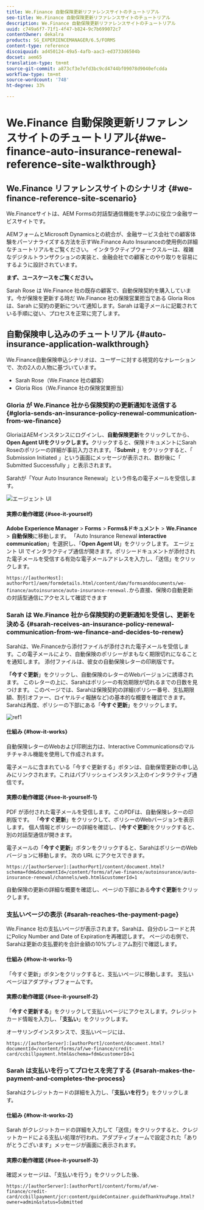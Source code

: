 ```yaml
---
title: We.Finance 自動保険更新リファレンスサイトのチュートリアル
seo-title: We.Finance 自動保険更新リファレンスサイトのチュートリアル
description: We.Finance 自動保険更新リファレンスサイトのチュートリアル
uuid: c749a6f7-71f1-4f47-b824-9c7b699072c7
contentOwner: dekalra
products: SG_EXPERIENCEMANAGER/6.5/FORMS
content-type: reference
discoiquuid: ad450124-49a5-4afb-aac3-ed3733d6504b
docset: aem65
translation-type: tm+mt
source-git-commit: a873cf3e7efd3bc9cd4744bf09078d9040efcdda
workflow-type: tm+mt
source-wordcount: '748'
ht-degree: 33%

---
```



# We.Finance 自動保険更新リファレンスサイトのチュートリアル{#we-finance-auto-insurance-renewal-reference-site-walkthrough}

## We.Finance リファレンスサイトのシナリオ  {#we-finance-reference-site-scenario}

We.Financeサイトは、AEM Formsの対話型通信機能を学ぶのに役立つ金融サービスサイトです。

AEMフォームとMicrosoft Dynamicsとの統合が、金融サービス会社での顧客体験をパーソナライズする方法を示すWe.Finance Auto Insuranceの使用例の詳細なチュートリアルをご覧ください。 インタラクティブウォークスルーは、複雑なデジタルトランザクションの実装と、金融会社での顧客とのやり取りを容易にするように設計されています。

**まず、ユースケースをご覧ください。**

Sarah Rose は We.Finance 社の既存の顧客で、自動保険契約を購入しています。今が保険を更新する時だ We.Finance 社の保険営業担当である Gloria Rios は、Sarah に契約の更新について通知します。Sarah は電子メールに記載されている手順に従い、プロセスを正常に完了します。

## 自動保険申し込みのチュートリアル  {#auto-insurance-application-walkthrough}

We.Finance自動保険申込シナリオは、ユーザーに対する視覚的なナレーションで、次の2人の人物に基づいています。

* Sarah Rose（We.Finance 社の顧客）
* Gloria Rios（We.Finance 社の保険営業担当）

### Gloria が We.Finance 社から保険契約の更新通知を送信する  {#gloria-sends-an-insurance-policy-renewal-communication-from-we-finance}

GloriaはAEMインスタンスにログインし、**自動保険更新**&#x200B;をクリックしてから、**Open Agent UIをクリックします。**&#x200B;クリックすると、保険ドキュメントにSarah Roseのポリシーの詳細が事前入力されます。「**Submit** 」をクリックすると、「 Submission Initiated 」という画面にメッセージが表示され、数秒後に「 Submitted Successfully 」と表示されます。

Sarahが「Your Auto Insurance Renewal」という件名の電子メールを受信します。

![エージェント UI](assets/agent_ui_email_new.png)

#### 実際の動作確認 {#see-it-yourself}

**Adobe Experience Manager** > **Forms** > **Forms&amp;ドキュメント** > **We.Finance** > **自動保険**&#x200B;に移動します。 「Auto Insurance Renewal **interactive communication**」を選択し、「**Open Agent UI**」をクリックします。 エージェント UI でインタラクティブ通信が開きます。ポリシードキュメントが添付された電子メールを受信する有効な電子メールアドレスを入力し、「送信」をクリックします。

`https://[authorHost]: authorPort]/aem/formdetails.html/content/dam/formsanddocuments/we-finance/autoinsurance/auto-insurance-renewal.`から直接、保険の自動更新の対話型通信にアクセスして確認できます

### Sarah は We.Finance 社から保険契約の更新通知を受信し、更新を決める {#sarah-receives-an-insurance-policy-renewal-communication-from-we-finance-and-decides-to-renew}

Sarahは、We.Financeから添付ファイルが添付された電子メールを受信します。この電子メールにより、自動保険のポリシーがまもなく期限切れになることを通知します。 添付ファイルは、彼女の自動保険レターの印刷版です。

**「今すぐ更新**」をクリックし、自動保険のレターのWebバージョンに誘導されます。 このレターの上に、Sarahはポリシーの有効期限が切れるまでの日数を見つけます。 このページでは、Sarahは保険契約の詳細(ポリシー番号、支払期限額、割引オファー、ロイヤルティ報酬など)の基本的な概要を確認できます。 Sarahは再度、ポリシーの下部にある「**今すぐ更新**」をクリックします。

![ref1](assets/ref1.png)

#### 仕組み {#how-it-works}

自動保険レターのWebおよび印刷出力は、Interactive Communicationsのマルチチャネル機能を使用して作成されます。

電子メールに含まれている「今すぐ更新する」ボタンは、自動保管更新の申し込みにリンクされます。これはパブリッシュインスタンス上のインタラクティブ通信です。

#### 実際の動作確認  {#see-it-yourself-1}

PDF が添付された電子メールを受信します。このPDFは、自動保険レターの印刷版です。 「**今すぐ更新**」をクリックして、ポリシーのWebバージョンを表示します。 個人情報とポリシーの詳細を確認し、[**今すぐ更新**]をクリックすると、別の対話型通信が開きます。

電子メールの「**今すぐ更新**」ボタンをクリックすると、SarahはポリシーのWebバージョンに移動します。 次の URL にアクセスできます。

`https://[authorServer]:[authorPort]/content/document.html?schema=fdm&documentId=/content/forms/af/we-finance/autoinsurance/auto-insurance-renewal/channels/web.html&customerId=1`

自動保険の更新の詳細な概要を確認し、ページの下部にある&#x200B;**今すぐ更新**&#x200B;をクリックします。

### 支払いページの表示 {#sarah-reaches-the-payment-page}

We.Finance 社の支払いページが表示されます。Sarahは、自分のレコードと共にPolicy Number and Date of Expirationを再確認します。 ページの右側で、Sarahは更新の支払要約を合計金額の10%プレミアム割引で確認します。

#### 仕組み {#how-it-works-1}

「今すぐ更新」ボタンをクリックすると、支払いページに移動します。 支払いページはアダプティブフォームです。

#### 実際の動作確認 {#see-it-yourself-2}

「**今すぐ更新する**」をクリックして支払いページにアクセスします。クレジットカード情報を入力し、「**支払い**」をクリックします。

オーサリングインスタンスで、支払いページには、

`https://[authorServer]:[authorPort]/content/document.html?documentId=/content/forms/af/we-finance/credit-card/ccbillpayment.html&schema=fdm&customerId=1`

### Sarah は支払いを行ってプロセスを完了する {#sarah-makes-the-payment-and-completes-the-process}

Sarahはクレジットカードの詳細を入力し、「**支払いを行う**」をクリックします。

#### 仕組み {#how-it-works-2}

Sarah がクレジットカードの詳細を入力して「送信」をクリックすると、クレジットカードによる支払い処理が行われ、アダプティブォームで設定された「ありがとうございます」メッセージが画面に表示されます。

#### 実際の動作確認  {#see-it-yourself-3}

確認メッセージは、「支払いを行う」をクリックした後、

`https://[authorServer]:[authorPort]/content/forms/af/we-finance/credit-card/ccbillpayment/jcr:content/guideContainer.guideThankYouPage.html?owner=admin&status=Submitted`

